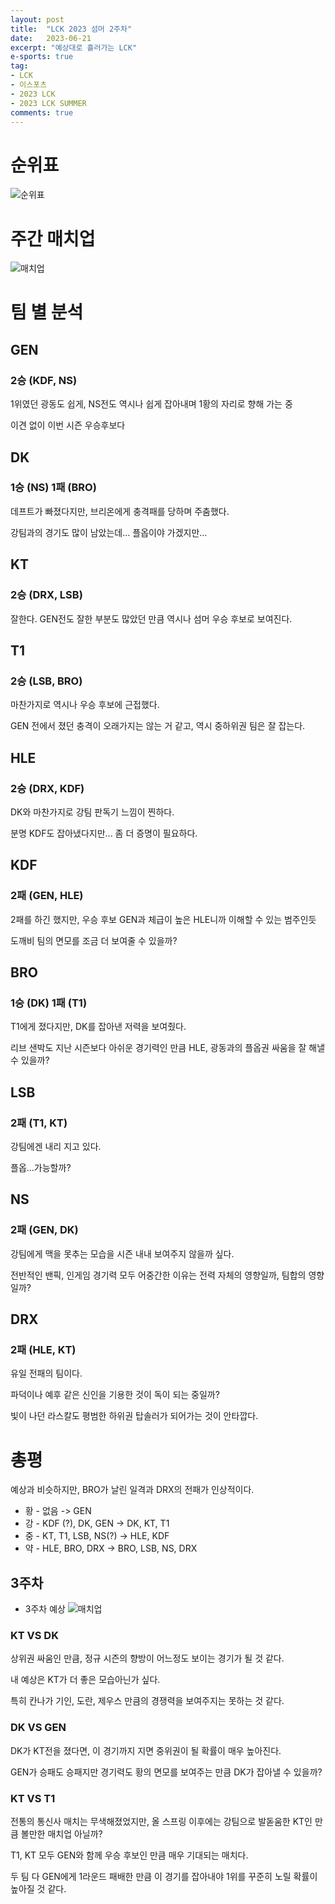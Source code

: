 ```yaml
---
layout: post
title:  "LCK 2023 섬머 2주차"
date:   2023-06-21
excerpt: "예상대로 흘러가는 LCK"
e-sports: true
tag:
- LCK
- 이스포츠
- 2023 LCK
- 2023 LCK SUMMER
comments: true
---
```


# 순위표

![순위표](../img/2023/lck/summer_week2.jpg)

# 주간 매치업

![매치업](../img/2023/lck/summer_week2_matchup.png)

# 팀 별 분석

## GEN

### 2승 (KDF, NS)

1위였던 광동도 쉽게, NS전도 역시나 쉽게 잡아내며 1황의 자리로 향해 가는 중

이견 없이 이번 시즌 우승후보다

## DK

### 1승 (NS) 1패 (BRO)

데프트가 빠졌다지만, 브리온에게 충격패를 당하며 주춤했다.

강팀과의 경기도 많이 남았는데... 플옵이야 가겠지만... 

## KT

### 2승 (DRX, LSB)

잘한다. GEN전도 잘한 부분도 많았던 만큼 역시나 섬머 우승 후보로 보여진다.

## T1

### 2승 (LSB, BRO)

마찬가지로 역시나 우승 후보에 근접했다.

GEN 전에서 졌던 충격이 오래가지는 않는 거 같고, 역시 중하위권 팀은 잘 잡는다.

## HLE

### 2승 (DRX, KDF)

DK와 마찬가지로 강팀 판독기 느낌이 찐하다.

분명 KDF도 잡아냈다지만... 좀 더 증명이 필요하다.

## KDF

### 2패 (GEN, HLE)

2패를 하긴 했지만, 우승 후보 GEN과 체급이 높은 HLE니까 이해할 수 있는 범주인듯

도깨비 팀의 면모를 조금 더 보여줄 수 있을까?

## BRO

### 1승 (DK) 1패 (T1)

T1에게 졌다지만, DK를 잡아낸 저력을 보여줬다.

리브 샌박도 지난 시즌보다 아쉬운 경기력인 만큼 HLE, 광동과의 플옵권 싸움을 잘 해낼 수 있을까?

## LSB

### 2패 (T1, KT)

강팀에겐 내리 지고 있다.

플옵...가능할까?

## NS

### 2패 (GEN, DK)

강팀에게 맥을 못추는 모습을 시즌 내내 보여주지 않을까 싶다.

전반적인 밴픽, 인게임 경기력 모두 어중간한 이유는 전력 자체의 영향일까, 팀합의 영향일까?

## DRX

### 2패 (HLE, KT)

유일 전패의 팀이다.

파덕이나 예후 같은 신인을 기용한 것이 독이 되는 중일까?

빛이 나던 라스칼도 평범한 하위권 탑솔러가 되어가는 것이 안타깝다.

# 총평

예상과 비슷하지만, BRO가 날린 일격과 DRX의 전패가 인상적이다.

* 황 - 없음 -> GEN
* 강 - KDF (?), DK, GEN -> DK, KT, T1
* 중 - KT, T1, LSB, NS(?) -> HLE, KDF
* 약 - HLE, BRO, DRX -> BRO, LSB, NS, DRX


## 3주차

* 3주차 예상
    ![매치업](../img/2023/lck/summer_week3_matchup.png)

### KT VS DK

상위권 싸움인 만큼, 정규 시즌의 향방이 어느정도 보이는 경기가 될 것 같다.

내 예상은 KT가 더 좋은 모습아닌가 싶다.

특히 칸나가 기인, 도란, 제우스 만큼의 경쟁력을 보여주지는 못하는 것 같다.

### DK VS GEN

DK가 KT전을 졌다면, 이 경기까지 지면 중위권이 될 확률이 매우 높아진다.

GEN가 승패도 승패지만 경기력도 황의 면모를 보여주는 만큼 DK가 잡아낼 수 있을까?

### KT VS T1

전통의 통신사 매치는 무색해졌었지만, 올 스프링 이후에는 강팀으로 발돋움한 KT인 만큼 볼만한 매치업 아닐까?

T1, KT 모두 GEN와 함께 우승 후보인 만큼 매우 기대되는 매치다.

두 팀 다 GEN에게 1라운드 패배한 만큼 이 경기를 잡아내야 1위를 꾸준히 노릴 확률이 높아질 것 같다.